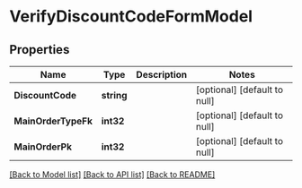 # VerifyDiscountCodeFormModel

## Properties
Name | Type | Description | Notes
------------ | ------------- | ------------- | -------------
**DiscountCode** | **string** |  | [optional] [default to null]
**MainOrderTypeFk** | **int32** |  | [optional] [default to null]
**MainOrderPk** | **int32** |  | [optional] [default to null]

[[Back to Model list]](../README.md#documentation-for-models) [[Back to API list]](../README.md#documentation-for-api-endpoints) [[Back to README]](../README.md)


